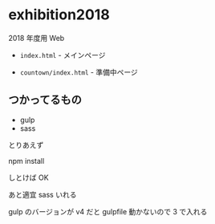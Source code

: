 # exhibition2018

2018 年度用 Web

- `index.html` - メインページ

- `countown/index.html` - 準備中ページ

## つかってるもの

- gulp
- sass

とりあえず

npm install

しとけば OK

あと適宜 sass いれる

gulp のバージョンが v4 だと gulpfile 動かないので 3 で入れる
